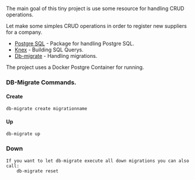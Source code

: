 The main goal of this tiny project is use some resource for handling CRUD operations.

Let make some simples CRUD operations in order to register new suppliers for a company.

- [Postgre SQL](https://www.npmjs.com/package/pg) - Package for handling Postgre SQL.
- [Knex](https://knexjs.org/) - Building SQL Querys.
- [Db-migrate](https://db-migrate.readthedocs.io/en/latest/) - Handling migrations.

The project uses a Docker Postgre Container for running.

### DB-Migrate Commands.

#### Create
    db-migrate create migrationname
        
#### Up
    db-migrate up

### Down
    
    If you want to let db-migrate execute all down migrations you can also call:    
        db-migrate reset